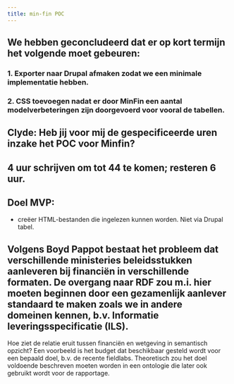 ```yaml
---
title: min-fin POC
---
```


## We hebben geconcludeerd dat er op kort termijn het volgende moet gebeuren:
### 1.	Exporter naar Drupal afmaken zodat we een minimale implementatie hebben.
### 2. CSS toevoegen nadat er door MinFin een aantal modelverbeteringen zijn doorgevoerd voor vooral de tabellen.
## Clyde: Heb jij voor mij de gespecificeerde uren inzake het POC voor Minfin?
## 4 uur schrijven om tot 44 te komen; resteren 6 uur.
## Doel MVP:
- creëer HTML-bestanden die ingelezen kunnen worden. Niet via Drupal tabel.
## Volgens Boyd Pappot bestaat het probleem dat verschillende ministeries beleidsstukken aanleveren bij financiën in verschillende formaten. De overgang naar RDF zou m.i. hier moeten beginnen door een gezamenlijk aanlever standaard te maken zoals we in andere domeinen kennen, b.v. Informatie leveringsspecificatie (ILS).
Hoe ziet de relatie eruit tussen financiën en wetgeving in semantisch opzicht? Een voorbeeld is het budget dat beschikbaar gesteld wordt voor een bepaald doel, b.v. de recente fieldlabs. Theoretisch zou het doel voldoende beschreven moeten worden in een ontologie die later ook gebruikt wordt voor de rapportage.
##
##
